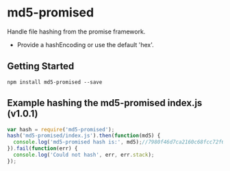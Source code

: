 # md5-promised
Handle file hashing from the promise framework.
- Provide a hashEncoding or use the default 'hex'.

## Getting Started

```shell
npm install md5-promised --save
```

## Example hashing the md5-promised index.js (v1.0.1)
```js
var hash = require('md5-promised');
hash('md5-promised/index.js').then(function(md5) {
  console.log('md5-promised hash is:', md5);//7980f46d7ca2160c68fcc72f6ad286fa
}).fail(function(err) {
  console.log('Could not hash', err, err.stack);
});
```